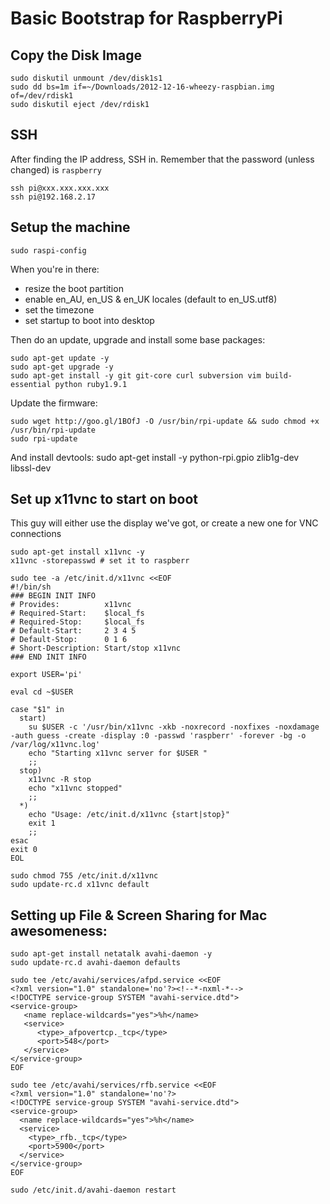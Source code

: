 # Basic Bootstrap for RaspberryPi

## Copy the Disk Image
    
    sudo diskutil unmount /dev/disk1s1
    sudo dd bs=1m if=~/Downloads/2012-12-16-wheezy-raspbian.img of=/dev/rdisk1
    sudo diskutil eject /dev/rdisk1

## SSH

After finding the IP address, SSH in.
Remember that the password (unless changed) is `raspberry`
    
    ssh pi@xxx.xxx.xxx.xxx
    ssh pi@192.168.2.17

## Setup the machine
    
    sudo raspi-config
    
When you're in there:

- resize the boot partition
- enable en\_AU, en\_US & en\_UK locales (default to en\_US.utf8)
- set the timezone
- set startup to boot into desktop

Then do an update, upgrade and install some base packages:
    
    sudo apt-get update -y
    sudo apt-get upgrade -y
    sudo apt-get install -y git git-core curl subversion vim build-essential python ruby1.9.1
    
Update the firmware:

    sudo wget http://goo.gl/1BOfJ -O /usr/bin/rpi-update && sudo chmod +x /usr/bin/rpi-update
    sudo rpi-update

And install devtools:
    sudo apt-get install -y python-rpi.gpio zlib1g-dev libssl-dev


## Set up x11vnc to start on boot

This guy will either use the display we've got, or create a new one for VNC connections
    
    sudo apt-get install x11vnc -y
    x11vnc -storepasswd # set it to raspberr
    
    sudo tee -a /etc/init.d/x11vnc <<EOF
    #!/bin/sh
    ### BEGIN INIT INFO
    # Provides:          x11vnc
    # Required-Start:    $local_fs
    # Required-Stop:     $local_fs
    # Default-Start:     2 3 4 5
    # Default-Stop:      0 1 6
    # Short-Description: Start/stop x11vnc
    ### END INIT INFO
 
    export USER='pi'
 
    eval cd ~$USER
 
    case "$1" in
      start)
        su $USER -c '/usr/bin/x11vnc -xkb -noxrecord -noxfixes -noxdamage -auth guess -create -display :0 -passwd 'raspberr' -forever -bg -o /var/log/x11vnc.log'
        echo "Starting x11vnc server for $USER "
        ;;
      stop)
        x11vnc -R stop
        echo "x11vnc stopped"
        ;;
      *)
        echo "Usage: /etc/init.d/x11vnc {start|stop}"
        exit 1
        ;;
    esac
    exit 0
    EOL
    
    sudo chmod 755 /etc/init.d/x11vnc
    sudo update-rc.d x11vnc default

## Setting up File & Screen Sharing for Mac awesomeness:
    
    sudo apt-get install netatalk avahi-daemon -y
    sudo update-rc.d avahi-daemon defaults
    
    sudo tee /etc/avahi/services/afpd.service <<EOF
    <?xml version="1.0" standalone='no'?><!--*-nxml-*-->
    <!DOCTYPE service-group SYSTEM "avahi-service.dtd">
    <service-group>
       <name replace-wildcards="yes">%h</name>
       <service>
          <type>_afpovertcp._tcp</type>
          <port>548</port>
       </service>
    </service-group>
    EOF
    
    sudo tee /etc/avahi/services/rfb.service <<EOF
    <?xml version="1.0" standalone='no'?>
    <!DOCTYPE service-group SYSTEM "avahi-service.dtd">
    <service-group>
      <name replace-wildcards="yes">%h</name>
      <service>
        <type>_rfb._tcp</type>
        <port>5900</port>
      </service>
    </service-group>
    EOF
    
    sudo /etc/init.d/avahi-daemon restart

